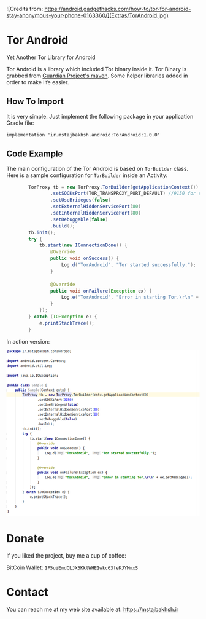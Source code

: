 ![Credits from: https://android.gadgethacks.com/how-to/tor-for-android-stay-anonymous-your-phone-0163360/](Extras/TorAndroid.jpg)

# Tor Android

Yet Another Tor Library for Android

Tor Android is a library which included Tor binary inside it. Tor Binary is grabbed from [Guardian Project's maven](https://github.com/guardianproject/gpmaven/blob/master/org/torproject/tor-android-binary/). Some helper libraries added in order to make life easier.

## How To Import

It is very simple. Just implement the following package in your application Gradle file:

```shell
implementation 'ir.mstajbakhsh.android:TorAndroid:1.0.0'
```

## Code Example

The main configuration of the Tor Android is based on ```TorBuilder``` class. Here is a sample configuration for ```TorBuilder``` inside an Activity:

```java
        TorProxy tb = new TorProxy.TorBuilder(getApplicationContext())
                .setSOCKsPort(TOR_TRANSPROXY_PORT_DEFAULT) //9150 for example
                .setUseBrideges(false)
                .setExternalHiddenServicePort(80)
                .setInternalHiddenServicePort(80)
                .setDebuggable(false)
                .build();
        tb.init();
        try {
            tb.start(new IConnectionDone() {
                @Override
                public void onSuccess() {
                    Log.d("TorAndroid", "Tor started successfully.");
                }

                @Override
                public void onFailure(Exception ex) {
                    Log.e("TorAndroid", "Error in starting Tor.\r\n" + ex.getMessage());
                }
            });
        } catch (IOException e) {
            e.printStackTrace();
        }
```

In action version:

![SampleCode](Extras/SampleCode.png)

# Donate

If you liked the project, buy me a cup of coffee:

BitCoin Wallet: ```1F5uiEmdCLJX5KktWHE1wkc63feKJYMmxS```

# Contact

You can reach me at my web site available at: https://mstajbakhsh.ir

